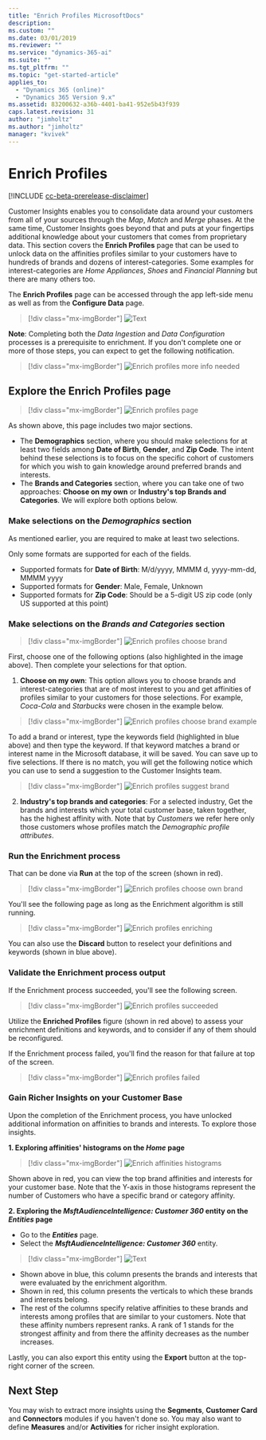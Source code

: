 ```yaml
---
title: "Enrich Profiles MicrosoftDocs"
description: 
ms.custom: ""
ms.date: 03/01/2019
ms.reviewer: ""
ms.service: "dynamics-365-ai"
ms.suite: ""
ms.tgt_pltfrm: ""
ms.topic: "get-started-article"
applies_to: 
  - "Dynamics 365 (online)"
  - "Dynamics 365 Version 9.x"
ms.assetid: 83200632-a36b-4401-ba41-952e5b43f939
caps.latest.revision: 31
author: "jimholtz"
ms.author: "jimholtz"
manager: "kvivek"
---
```

# Enrich Profiles

[!INCLUDE [cc-beta-prerelease-disclaimer](../includes/cc-beta-prerelease-disclaimer.md)]

Customer Insights enables you to consolidate data around your customers from all of your sources through the *Map*, *Match* and *Merge* phases. At the same time, Customer Insights goes beyond that and puts at your fingertips additional knowledge about your customers that comes from proprietary data. This section covers the **Enrich Profiles** page that can be used to unlock data on the affinities profiles similar to your customers have to hundreds of brands and dozens of interest-categories. Some examples for interest-categories are *Home Appliances*, *Shoes* and *Financial Planning* but there are many others too.

The **Enrich Profiles** page can be accessed through the app left-side menu as well as from the **Configure Data** page.

> [!div class="mx-imgBorder"] 
> ![](media/configure-data-enrich-profiles.png "Text")

**Note**: Completing both the *Data Ingestion* and *Data Configuration* processes is a prerequisite to enrichment. If you don't complete one or more of those steps, you can expect to get the following notification.

> [!div class="mx-imgBorder"] 
> ![](media/configure-data-enrich-profile.png "Enrich profiles more info needed")

## Explore the Enrich Profiles page

> [!div class="mx-imgBorder"] 
> ![](media/configure-data-enrich-profile-page.png "Enrich profiles page")

As shown above, this page includes two major sections.

- The **Demographics** section, where you should make selections for at least two fields among **Date of Birth**, **Gender**, and **Zip Code**. The intent behind these selections is to focus on the specific cohort of customers for which you wish to gain knowledge around preferred brands and interests. 
- The **Brands and Categories** section, where you can take one of two approaches: **Choose on my own** or **Industry's top Brands and Categories**. We will explore both options below.

### Make selections on the *Demographics* section

As mentioned earlier, you are required to make at least two selections. 

Only some formats are supported for each of the fields.

- Supported formats for **Date of Birth**: M/d/yyyy, MMMM d, yyyy-mm-dd, MMMM yyyy
- Supported formats for **Gender**: Male, Female, Unknown
- Supported formats for **Zip Code**: Should be a 5-digit US zip code (only US supported at this point)

### Make selections on the *Brands and Categories* section

> [!div class="mx-imgBorder"] 
> ![](media/configure-data-enrich-profile-brands.png "Enrich profiles choose brand")

First, choose one of the following options (also highlighted in the image above). Then complete your selections for that option.

1. **Choose on my own**: This option allows you to choose brands and interest-categories that are of most interest to you and get affinities of profiles similar to your customers for those selections. For example, *Coca-Cola* and *Starbucks* were chosen in the example below.
  
  > [!div class="mx-imgBorder"] 
  > ![](media/configure-data-enrich-profile-brands-example.png "Enrich profiles choose brand example")

To add a brand or interest, type the keywords field (highlighted in blue above) and then type the keyword. If that keyword matches a brand or interest name in the Microsoft database, it will be saved. You can save up to five selections. If there is no match, you will get the following notice which you can use to send a suggestion to the Customer Insights team.

  > [!div class="mx-imgBorder"] 
  > ![](media/configure-data-enrich-profile-suggest-brand.png "Enrich profiles suggest brand")

2. **Industry's top brands and categories**: For a selected industry, Get the brands and interests which your total customer base, taken together, has the highest affinity with. Note that by *Customers* we refer here only those customers whose profiles match the *Demographic profile attributes*.
  
### Run the Enrichment process

That can be done via **Run** at the top of the screen (shown in red).

> [!div class="mx-imgBorder"] 
> ![](media/configure-data-enrich-profile-choose-own.png "Enrich profiles choose own brand")

You'll see the following page as long as the Enrichment algorithm is still running.

> [!div class="mx-imgBorder"] 
> ![](media/configure-data-enrich-profile-enriching.png "Enrich profiles enriching")

You can also use the **Discard** button to reselect your definitions and keywords (shown in blue above).

### Validate the Enrichment process output

If the Enrichment process succeeded, you'll see the following screen.

> [!div class="mx-imgBorder"] 
> ![](media/configure-data-enrich-profile-succeeded.png "Enrich profiles succeeded")

Utilize the **Enriched Profiles** figure (shown in red above) to assess your enrichment definitions and keywords, and to consider if any of them should be reconfigured.

If the Enrichment process failed, you'll find the reason for that failure at top of the screen.

> [!div class="mx-imgBorder"] 
> ![](media/configure-data-enrich-profile-failed.png "Enrich profiles failed")

### Gain Richer Insights on your Customer Base

Upon the completion of the Enrichment process, you have unlocked additional information on affinities to brands and interests. To explore those insights.

**1. Exploring affinities' histograms on the *Home* page**

> [!div class="mx-imgBorder"] 
> ![](media/enrichment-affinities-histogram.png "Enrich affinities histograms")

Shown above in red, you can view the top brand affinities and interests for your customer base. Note that the Y-axis in those histograms represent the number of Customers who have a specific brand or category affinity.

**2. Exploring the *MsftAudienceIntelligence: Customer 360* entity on the *Entities* page**

- Go to the ***Entities*** page.
- Select the ***MsftAudienceIntelligence: Customer 360*** entity.

> [!div class="mx-imgBorder"] 
> ![](media/configure-data-entities-info.png "Text")

- Shown above in blue, this column presents the brands and interests that were evaluated by the enrichment algorithm.
- Shown in red, this column presents the verticals to which these brands and interests belong.
- The rest of the columns specify relative affinities to these brands and interests among profiles that are similar to your customers. Note that these affinity numbers represent ranks. A rank of 1 stands for the strongest affinity and from there the affinity decreases as the number increases.  

Lastly, you can also export this entity using the **Export** button at the top-right corner of the screen.

## Next Step
You may wish to extract more insights using the **Segments**, **Customer Card** and **Connectors** modules if you haven't done so. You may also want to define **Measures** and/or **Activities** for richer insight exploration. 
